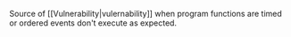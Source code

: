 Source of [[Vulnerability|vulernability]] when program functions are timed or ordered events don't execute as expected.